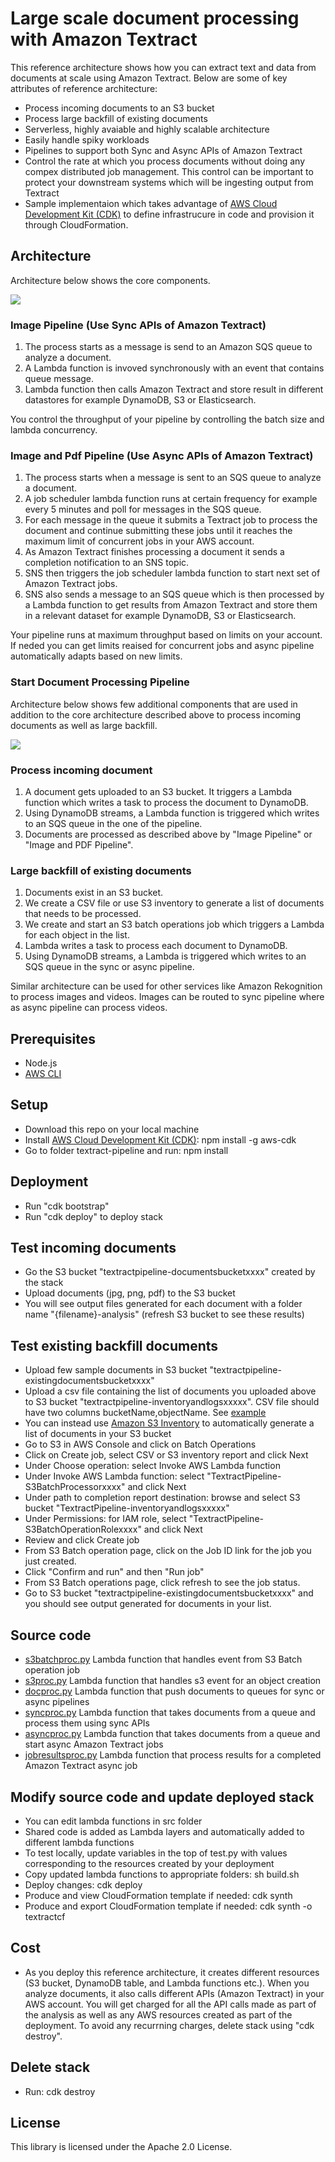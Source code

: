 # Large scale document processing with Amazon Textract

This reference architecture shows how you can extract text and data from documents at scale using Amazon Textract. Below are some of key attributes of reference architecture:
- Process incoming documents to an S3 bucket
- Process large backfill of existing documents
- Serverless, highly avaiable and highly scalable architecture
- Easily handle spiky workloads
- Pipelines to support both Sync and Async APIs of Amazon Textract
- Control the rate at which you process documents without doing any compex distributed job management. This control can be important to protect your downstream systems which will be ingesting output from Textract
- Sample implementaion which takes advantage of [AWS Cloud Development Kit (CDK)](https://docs.aws.amazon.com/cli/latest/userguide/cli-chap-install.html) to define infrastrucure in code and provision it through CloudFormation.

## Architecture

Architecture below shows the core components. 

![](arch.png)

### Image Pipeline (Use Sync APIs of Amazon Textract)
1. The process starts as a message is send to an Amazon SQS queue to analyze a document.
2. A Lambda function is invoved synchronously with an event that contains queue message.
3. Lambda function then calls Amazon Textract and store result in different datastores for example DynamoDB, S3 or Elasticsearch.

You control the throughput of your pipeline by controlling the batch size and lambda concurrency.

### Image and Pdf Pipeline (Use Async APIs of Amazon Textract)

1. The process starts when a message is sent to an SQS queue to analyze a document.
2. A job scheduler lambda function runs at certain frequency for example every 5 minutes and poll for messages in the SQS queue.
3. For each message in the queue it submits a Textract job to process the document and continue submitting these jobs until it reaches the maximum limit of concurrent jobs in your AWS account.
4. As Amazon Textract finishes processing a document it sends a completion notification to an SNS topic.
5. SNS then triggers the job scheduler lambda function to start next set of Amazon Textract jobs.
6. SNS also sends a message to an SQS queue which is then processed by a Lambda function to get results from Amazon Textract and store them in a relevant dataset for example DynamoDB, S3 or Elasticsearch.

Your pipeline runs at maximum throughput based on limits on your account. If neded you can get limits reaised for concurrent jobs and async pipeline automatically adapts based on new limits.

### Start Document Processing Pipeline

Architecture below shows few additional components that are used in addition to the core architecture described above to process incoming documents as well as large backfill.

![](arch-complete.png)

### Process incoming document
1. A document gets uploaded to an S3 bucket. It triggers a Lambda function which writes a task to process the document to DynamoDB.
2. Using DynamoDB streams, a Lambda function is triggered which writes to an SQS queue in the one of the pipeline.
3. Documents are processed as described above by "Image Pipeline" or "Image and PDF Pipeline".

### Large backfill of existing documents

1. Documents exist in an S3 bucket.
2. We create a CSV file or use S3 inventory to generate a list of documents that needs to be processed.
3. We create and start an S3 batch operations job which triggers a Lambda for each object in the list.
4. Lambda writes a task to process each document to DynamoDB.
5. Using DynamoDB streams, a Lambda is triggered which writes to an SQS queue in the sync or async pipeline.

Similar architecture can be used for other services like Amazon Rekognition to process images and videos. Images can be routed to sync pipeline where as async pipeline can process videos.

## Prerequisites

- Node.js
- [AWS CLI](https://docs.aws.amazon.com/cli/latest/userguide/cli-chap-install.html)

## Setup

- Download this repo on your local machine
- Install [AWS Cloud Development Kit (CDK)](https://docs.aws.amazon.com/cdk/latest/guide/what-is.html): npm install -g aws-cdk
- Go to folder textract-pipeline and run: npm install

## Deployment
- Run "cdk bootstrap"
- Run "cdk deploy" to deploy stack

## Test incoming documents
- Go the S3 bucket "textractpipeline-documentsbucketxxxx" created by the stack
- Upload documents (jpg, png, pdf) to the S3 bucket
- You will see output files generated for each document with a folder name "{filename}-analysis" (refresh S3 bucket to see these results)

## Test existing backfill documents
- Upload few sample documents in S3 bucket "textractpipeline-existingdocumentsbucketxxxx"
- Upload a csv file containing the list of documents you uploaded above to S3 bucket "textractpipeline-inventoryandlogsxxxxx". CSV file should have two columns bucketName,objectName. See [example](./inventory-test.csv)
- You can instead use [Amazon S3 Inventory](https://docs.aws.amazon.com/AmazonS3/latest/dev/storage-inventory.html) to automatically generate a list of documents in your S3 bucket
- Go to S3 in AWS Console and click on Batch Operations
- Click on Create job, select CSV or S3 inventory report and click Next
- Under Choose operation: select Invoke AWS Lambda function
- Under Invoke AWS Lambda function: select "TextractPipeline-S3BatchProcessorxxxx" and click Next
- Under path to completion report destination: browse and select S3 bucket "TextractPipeline-inventoryandlogsxxxxx"
- Under Permissions: for IAM role, select "TextractPipeline-S3BatchOperationRolexxxx" and click Next
- Review and click Create job
- From S3 Batch operation page, click on the Job ID link for the job you just created.
- Click "Confirm and run" and then "Run job"
- From S3 Batch operations page, click refresh to see the job status.
- Go to S3 bucket "textractpipeline-existingdocumentsbucketxxxx" and you should see output generated for documents in your list.

## Source code
- [s3batchproc.py](./ref-arch/src/s3batchproc.py) Lambda function that handles event from S3 Batch operation job
- [s3proc.py](./ref-arch/src/s3proc.py) Lambda function that handles s3 event for an object creation
- [docproc.py](./ref-arch/src/docproc.py) Lambda function that push documents to queues for sync or async pipelines
- [syncproc.py](./ref-arch/src/syncproc.py) Lambda function that takes documents from a queue and process them using sync APIs
- [asyncproc.py](./ref-arch/src/asyncproc.py) Lambda function that takes documents from a queue and start async Amazon Textract jobs
- [jobresultsproc.py](./ref-arch/src/jobresultsproc.py) Lambda function that process results for a completed Amazon Textract async job

## Modify source code and update deployed stack
- You can edit lambda functions in src folder
- Shared code is added as Lambda layers and automatically added  to different lambda functions
- To test locally, update variables in the top of test.py with values corresponding to the resources created by your deployment
- Copy updated lambda functions to appropriate folders: sh build.sh
- Deploy changes: cdk deploy
- Produce and view CloudFormation template if needed: cdk synth
- Produce and export CloudFormation template if needed: cdk synth -o textractcf

## Cost
- As you deploy this reference architecture, it creates different resources (S3 bucket, DynamoDB table, and Lambda functions etc.). When you analyze documents, it also calls different APIs (Amazon Textract) in your AWS account. You will get charged for all the API calls made as part of the analysis as well as any AWS resources created as part of the deployment. To avoid any recurrning charges, delete stack using "cdk destroy".

## Delete stack
- Run: cdk destroy

## License

This library is licensed under the Apache 2.0 License. 
